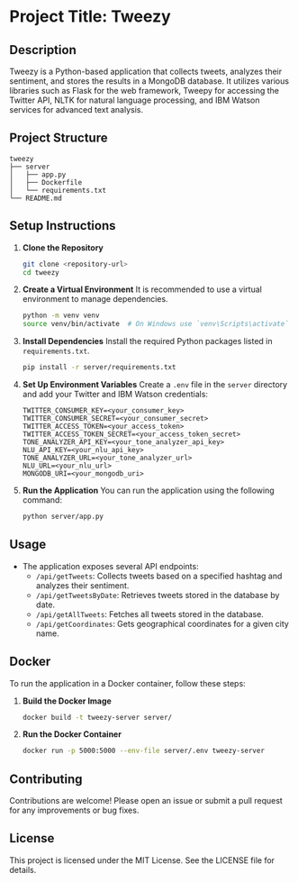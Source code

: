 # Project Title: Tweezy

## Description
Tweezy is a Python-based application that collects tweets, analyzes their sentiment, and stores the results in a MongoDB database. It utilizes various libraries such as Flask for the web framework, Tweepy for accessing the Twitter API, NLTK for natural language processing, and IBM Watson services for advanced text analysis.

## Project Structure
```
tweezy
├── server
│   ├── app.py
│   ├── Dockerfile
│   └── requirements.txt
└── README.md
```

## Setup Instructions

1. **Clone the Repository**
   ```bash
   git clone <repository-url>
   cd tweezy
   ```

2. **Create a Virtual Environment**
   It is recommended to use a virtual environment to manage dependencies.
   ```bash
   python -m venv venv
   source venv/bin/activate  # On Windows use `venv\Scripts\activate`
   ```

3. **Install Dependencies**
   Install the required Python packages listed in `requirements.txt`.
   ```bash
   pip install -r server/requirements.txt
   ```

4. **Set Up Environment Variables**
   Create a `.env` file in the `server` directory and add your Twitter and IBM Watson credentials:
   ```
   TWITTER_CONSUMER_KEY=<your_consumer_key>
   TWITTER_CONSUMER_SECRET=<your_consumer_secret>
   TWITTER_ACCESS_TOKEN=<your_access_token>
   TWITTER_ACCESS_TOKEN_SECRET=<your_access_token_secret>
   TONE_ANALYZER_API_KEY=<your_tone_analyzer_api_key>
   NLU_API_KEY=<your_nlu_api_key>
   TONE_ANALYZER_URL=<your_tone_analyzer_url>
   NLU_URL=<your_nlu_url>
   MONGODB_URI=<your_mongodb_uri>
   ```

5. **Run the Application**
   You can run the application using the following command:
   ```bash
   python server/app.py
   ```

## Usage
- The application exposes several API endpoints:
  - `/api/getTweets`: Collects tweets based on a specified hashtag and analyzes their sentiment.
  - `/api/getTweetsByDate`: Retrieves tweets stored in the database by date.
  - `/api/getAllTweets`: Fetches all tweets stored in the database.
  - `/api/getCoordinates`: Gets geographical coordinates for a given city name.

## Docker
To run the application in a Docker container, follow these steps:

1. **Build the Docker Image**
   ```bash
   docker build -t tweezy-server server/
   ```

2. **Run the Docker Container**
   ```bash
   docker run -p 5000:5000 --env-file server/.env tweezy-server
   ```

## Contributing
Contributions are welcome! Please open an issue or submit a pull request for any improvements or bug fixes.

## License
This project is licensed under the MIT License. See the LICENSE file for details.